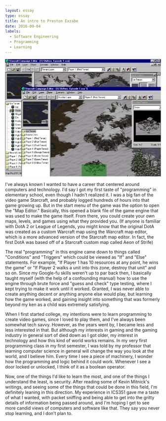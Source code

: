 ```yaml
---
layout: essay
type: essay
title: An intro to Preston Exzabe
date: 2016-09-04
labels:
  - Software Engineering
  - Programming
  - Learning
---
```


<img class="ui medium left floated image" src="../images/doodad.jpg">

I've always known I wanted to have a career that centered around computers and technology. I'd say I got my first taste of "programming" in elementary school, even though I hadn't realized it. I was a big fan of the video game Starcraft, and probably logged hundreds of hours into that game growing up. But in the start menu of the game was the option to open the "Map Editor." Basically, this opened a blank file of the game engine that was used to make the game itself. From there, you could create your own maps, levels, and games using what they provided you. (If anyone is familiar with DotA 2 or League of Legends, you might know that the original DotA was created as a custom Warcraft map using the Warcraft map editor, which is a more advanced version of the Starcraft map editor. In fact, the first DotA was based off of a Starcraft custom map called Aeon of Strife)

The real "programming" in this engine came down to things called "Conditions" and "Triggers" which could be viewed as "If" and "Else" statements. For example, "If Player 1 has 10 resources at any point, he wins the game" or "If Player 2 walks a unit into this zone, destroy that unit" and so on. Since my Google-fu skills weren't up to par back then, I basically taught myself (with the help of a confounding manual) how to use the engine through brute force and "guess and check" type testing, where I kept trying to make it work until it worked. Granted, I was never able to create anything decent or anything anyone else would play, but learning how the game worked, and gaining insight into something that was formerly beyond my ken as a child was extremely satisfying.

When I first started college, my intentions were to learn programming to create video games, since I loved to play them, and I've always been somewhat tech savvy. However, as the years went by, I became less and less interested in that. But although my interests in gaming and the gaming industry in general sort of died down as I got older, my interest in technology and how this kind of world works remains. In my very first programming class in my first semester, I was told by my professor that learning computer science in general will change the way you look at the world, and I believe him. Every time I see a piece of machinery, I wonder how the programming and logic behind it could work. Whenever I see a door locked or unlocked, I think of it as a boolean operator.

Now, one of the things I'd like to learn the most, and one of the things I understand the least, is security. After reading some of Kevin Mitnick's writings, and seeing some of  the things that could be done in this field, I'm definitely leaning in this direction. My experience in ICS351 gave me a taste of what I wanted, with packet sniffing and being able to get into the gritty details of information being passed around, and I'm hoping I get to see more candid views of computers and software like that. They say you never stop learning, and I don't plan to.
